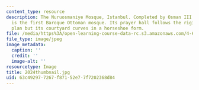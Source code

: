 ```yaml
---
content_type: resource
description: The Nuruosmaniye Mosque, Istanbul. Completed by Osman III in 1755, this
  is the first Baroque Ottoman mosque. Its prayer hall follows the rigid square, domed
  plan but its courtyard curves in a horseshoe form.
file: /media/https%3A/open-learning-course-data-rc.s3.amazonaws.com/4-614-religious-architecture-and-islamic-cultures-fall-2002/63c492977267f87152e77f7202368d84_2024thumbnail.jpg
file_type: image/jpeg
image_metadata:
  caption: ''
  credit: ''
  image-alt: ''
resourcetype: Image
title: 2024thumbnail.jpg
uid: 63c49297-7267-f871-52e7-7f7202368d84
---
```


